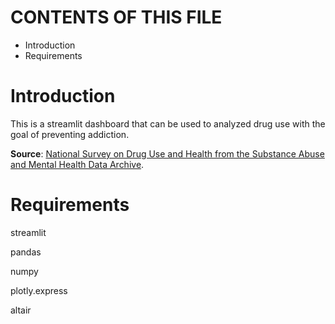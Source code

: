 # CONTENTS OF THIS FILE

 * Introduction
 * Requirements


# Introduction

This is a streamlit dashboard that can be used to analyzed drug use with the goal of preventing addiction.

**Source**: [National Survey on Drug Use and Health from the Substance Abuse and Mental Health Data Archive](https://www.samhsa.gov/data/report/2020-nsduh-detailed-tables).


# Requirements

streamlit

pandas

numpy

plotly.express

altair

